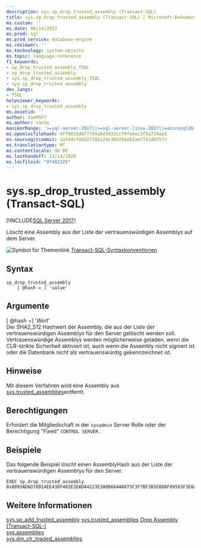 ```yaml
---
description: sys.sp_drop_trusted_assembly (Transact-SQL)
title: sys.sp_drop_trusted_assembly (Transact-SQL) | Microsoft-Dokumentation
ms.custom: ''
ms.date: 06/14/2017
ms.prod: sql
ms.prod_service: database-engine
ms.reviewer: ''
ms.technology: system-objects
ms.topic: language-reference
f1_keywords:
- sp_drop_trusted_assembly_TSQL
- sp_drop_trusted_assembly
- sys.sp_drop_trusted_assembly_TSQL
- sys.sp_drop_trusted_assembly
dev_langs:
- TSQL
helpviewer_keywords:
- sys.sp_drop_trusted_assembly
ms.assetid: ''
author: VanMSFT
ms.author: vanto
monikerRange: '>=sql-server-2017||>=sql-server-linux-2017||=azuresqldb-mi-current'
ms.openlocfilehash: 4ff9015d6f7799a8d3d32ccf9fa6ec3f5a739ae5
ms.sourcegitcommit: 1a544cf4dd2720b124c3697d1e62ae7741db757c
ms.translationtype: MT
ms.contentlocale: de-DE
ms.lasthandoff: 12/14/2020
ms.locfileid: "97482325"
---
```

# <a name="syssp_drop_trusted_assembly-transact-sql"></a>sys.sp_drop_trusted_assembly (Transact-SQL)  
[!INCLUDE[SQL Server 2017](../../includes/applies-to-version/sqlserver2017.md)]

Löscht eine Assembly aus der Liste der vertrauenswürdigen Assemblys auf dem Server.

 ![Symbol für Themenlink](../../database-engine/configure-windows/media/topic-link.gif "Symbol für Themenlink") [Transact-SQL-Syntaxkonventionen](../../t-sql/language-elements/transact-sql-syntax-conventions-transact-sql.md)  


## <a name="syntax"></a>Syntax
```  
sp_drop_trusted_assembly 
    [ @hash = ] 'value'
```  

## <a name="arguments"></a>Argumente

[ @hash =] '*Wert*'  
Der SHA2_512 Hashwert der Assembly, die aus der Liste der vertrauenswürdigen Assemblys für den Server gelöscht werden soll. Vertrauenswürdige Assemblys werden möglicherweise geladen, wenn die CLR-strikte Sicherheit aktiviert ist, auch wenn die Assembly nicht signiert ist oder die Datenbank nicht als vertrauenswürdig gekennzeichnet ist.

## <a name="remarks"></a>Hinweise  

Mit diesem Verfahren wird eine Assembly aus [sys.trusted_assemblies](../../relational-databases/system-catalog-views/sys-trusted-assemblies-transact-sql.md)entfernt.

## <a name="permissions"></a>Berechtigungen

Erfordert die Mitgliedschaft in der `sysadmin` Server Rolle oder der Berechtigung "Fixed" `CONTROL SERVER` .

## <a name="examples"></a>Beispiele  

Das folgende Beispiel löscht einen AssemblyHash aus der Liste der vertrauenswürdigen Assemblys für den Server.  

```  
EXEC sp_drop_trusted_assembly 
0x8893AD6D78D14EE43DF482E2EAD44123E3A0B684A8873C3F7BF3B5E8D8F09503F3E62370CE742BBC96FE3394477214B84C7C1B0F7A04DCC788FA99C2C09DFCCC; 
```  

## <a name="see-also"></a>Weitere Informationen  
  [sys.sp_add_trusted_assembly](sys-sp-add-trusted-assembly-transact-sql.md) [sys.trusted_assemblies](../../relational-databases/system-catalog-views/sys-trusted-assemblies-transact-sql.md) [Drop Assembly &#40;Transact-SQL-&#41;](../../t-sql/statements/drop-assembly-transact-sql.md)  
  [sys.assemblies](../../relational-databases/system-catalog-views/sys-assemblies-transact-sql.md)  
  [sys.dm_clr_loaded_assemblies](../../relational-databases/system-dynamic-management-views/sys-dm-clr-loaded-assemblies-transact-sql.md)  

